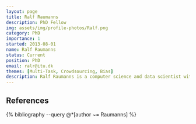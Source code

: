 ```yaml
---
layout: page
title: Ralf Raumanns
description: PhD Fellow
img: assets/img/profile-photos/Ralf.png
category: PhD
importance: 1
started: 2013-08-01
name: Ralf Raumanns
status: Current
position: PhD
email: ralr@itu.dk
themes: [Multi-Task, Crowdsourcing, Bias]
description: Ralf Raumanns is a computer science and data scientist with nearly 20 years of experience in R&D and medical applications at Philips and Maastricht University. He lectures at Fontys University Venlo and does PhD research at Fontys Venlo, TU/e Eindhoven, and ITU Copenhagen, focusing on deep learning in medical diagnostics. He earned his Bachelor's degree in Computer Science and Master's degree in Data Science from Maastricht University.
---
```


References
----------
<div class="publications">
  {% bibliography --query @*[author ~= Raumanns] %}
</div>
